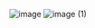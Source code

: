 ![image](https://github.com/user-attachments/assets/18cadf96-9f74-46cb-83ab-0b4a7afff4ff)
![image (1)](https://github.com/user-attachments/assets/ce07d1ad-bffe-4fdd-870a-1049de36a421)
